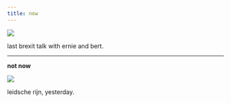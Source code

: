 ```yaml
---
title: now
---
```


![](https://s3.amazonaws.com/johannesk.com/2019/bertandernie.gif)

last brexit talk with ernie and bert.

----------------------



**not now**

![](https://s3.amazonaws.com/johannesk.com/img2020/leidsche-rijn-30-1-20.jpg)

leidsche rijn, yesterday.




